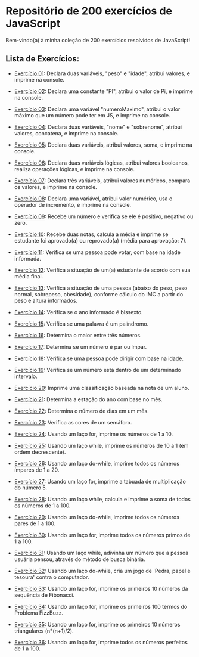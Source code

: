 # Repositório de 200 exercícios de JavaScript

Bem-vindo(a) à minha coleção de 200 exercícios resolvidos de JavaScript! 

## Lista de Exercícios:

- [Exercício 01](exercicios/exercicio01.js): Declara duas variáveis, "peso" e "idade", atribui valores, e imprime na console.

- [Exercício 02](exercicios/exercicio02.js): Declara uma constante "PI", atribui o valor de Pi, e imprime na console.

- [Exercício 03](exercicios/exercicio03.js): Declara uma variável "numeroMaximo", atribui o valor máximo que um número pode ter em JS, e imprime na console.

- [Exercício 04](exercicios/exercicio04.js): Declara duas variáveis, "nome" e "sobrenome", atribui valores, concatena, e imprime na console.

- [Exercício 05](exercicios/exercicio05.js): Declara duas variáveis, atribui valores, soma, e imprime na console.

- [Exercício 06](exercicios/exercicio06.js): Declara duas variáveis lógicas, atribui valores booleanos, realiza operações lógicas, e imprime na console.

- [Exercício 07](exercicios/exercicio07.js): Declara três variáveis, atribui valores numéricos, compara os valores, e imprime na console.

- [Exercício 08](exercicios/exercicio08.js): Declara uma variável, atribui valor numérico, usa o operador de incremento, e imprime na console.

- [Exercício 09](exercicios/exercicio09.js): Recebe um número e verifica se ele é positivo, negativo ou zero.

- [Exercício 10](exercicios/exercicio10.js): Recebe duas notas, calcula a média e imprime se estudante foi aprovado(a) ou reprovado(a) (média para aprovação: 7).

- [Exercício 11](exercicios/exercicio11.js): Verifica se uma pessoa pode votar, com base na idade informada.

- [Exercício 12](exercicios/exercicio12.js): Verifica a situação de um(a) estudante de acordo com sua média final.

- [Exercício 13](exercicios/exercicio13.js): Verifica a situação de uma pessoa (abaixo do peso, peso normal, sobrepeso, obesidade), conforme cálculo do IMC a partir do peso e altura informados.

- [Exercício 14](exercicios/exercicio14.js): Verifica se o ano informado é bissexto.

- [Exercício 15](exercicios/exercicio15.js): Verifica se uma palavra é um palíndromo.

- [Exercício 16](exercicios/exercicio16.js): Determina o maior entre três números.

- [Exercício 17](exercicios/exercicio17.js): Determina se um número é par ou ímpar.

- [Exercício 18](exercicios/exercicio18.js): Verifica se uma pessoa pode dirigir com base na idade.

- [Exercício 19](exercicios/exercicio19.js): Verifica se um número está dentro de um determinado intervalo.

- [Exercício 20](exercicios/exercicio20.js): Imprime uma classificação baseada na nota de um aluno.

- [Exercício 21](exercicios/exercicio21.js): Determina a estação do ano com base no mês.

- [Exercício 22](exercicios/exercicio22.js): Determina o número de dias em um mês.

- [Exercício 23](exercicios/exercicio23.js): Verifica as cores de um semáforo.

- [Exercício 24](exercicios/exercicio24.js): Usando um laço for, imprime os números de 1 a 10.

- [Exercício 25](exercicios/exercicio25.js): Usando um laço while, imprime os números de 10 a 1 (em ordem decrescente).

- [Exercício 26](exercicios/exercicio26.js): Usando um laço do-while, imprime todos os números ímpares de 1 a 20.

- [Exercício 27](exercicios/exercicio27.js): Usando um laço for, imprime a tabuada de multiplicação do número 5.

- [Exercício 28](exercicios/exercicio28.js): Usando um laço while, calcula e imprime a soma de todos os números de 1 a 100.

- [Exercício 29](exercicios/exercicio29.js): Usando um laço do-while, imprime todos os números pares de 1 a 100.

- [Exercício 30](exercicios/exercicio30.js): Usando um laço for, imprime todos os números primos de 1 a 100.

- [Exercício 31](exercicios/exercicio31.js): Usando um laço while, adivinha um número que a pessoa usuária pensou, através do método de busca binária.

- [Exercício 32](exercicios/exercicio32.js): Usando um laço do-while, cria um jogo de 'Pedra, papel e tesoura' contra o computador.

- [Exercício 33](exercicios/exercicio33.js): Usando um laço for, imprime os primeiros 10 números da sequência de Fibonacci.

- [Exercício 34](exercicios/exercicio34.js): Usando um laço for, imprime os primeiros 100 termos do Problema FizzBuzz.

- [Exercício 35](exercicios/exercicio35.js): Usando um laço for, imprime os primeiros 10 números triangulares (n*(n+1)/2).

- [Exercício 36](exercicios/exercicio36.js): Usando um laço for, imprime todos os números perfeitos de 1 a 100.